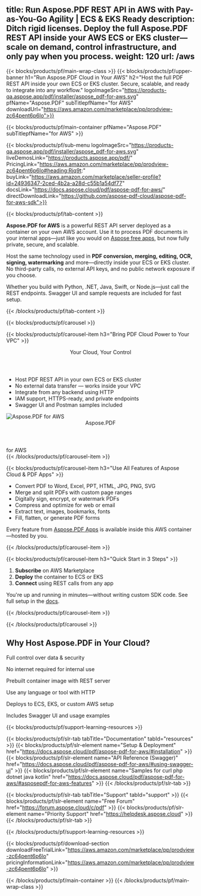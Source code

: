 title: Run Aspose.PDF REST API in AWS with Pay-as-You-Go Agility | ECS & EKS Ready
description: Ditch rigid licenses. Deploy the full Aspose.PDF REST API inside your AWS ECS or EKS cluster—scale on demand, control infrastructure, and only pay when you process.
weight: 120
url: /aws
---

{{< blocks/products/pf/main-wrap-class >}}
{{< blocks/products/pf/upper-banner h1="Run Aspose.PDF Cloud in Your AWS" h2="Host the full PDF REST API inside your own ECS or EKS cluster. Secure, scalable, and ready to integrate into any workflow." logoImageSrc="https://products-qa.aspose.app/pdf/installer/aspose_pdf-for-aws.svg" pfName="Aspose.PDF" subTitlepfName="for AWS" downloadUrl="https://aws.amazon.com/marketplace/pp/prodview-zc64pent6p6lo">}}

{{< blocks/products/pf/main-container pfName="Aspose.PDF" subTitlepfName="for AWS" >}}

{{< blocks/products/pf/sub-menu logoImageSrc="https://products-qa.aspose.app/pdf/installer/aspose_pdf-for-aws.svg" liveDemosLink="https://products.aspose.app/pdf/" PricingLink="https://aws.amazon.com/marketplace/pp/prodview-zc64pent6p6lo#heading:Rjq9t:" buyLink="https://aws.amazon.com/marketplace/seller-profile?id=24936347-2ced-4b2a-a28d-c55b1a54df77" docsLink="https://docs.aspose.cloud/pdf/aspose-pdf-for-aws/" directDownloadLink="https://github.com/aspose-pdf-cloud/aspose-pdf-for-aws-sdk">}}

{{< blocks/products/pf/tab-content >}}
<p><strong>Aspose.PDF for AWS</strong> is a powerful REST API server deployed as a container on your own AWS account. Use it to process PDF documents in your internal apps—just like you would on <a href="https://products.aspose.app/pdf/" target="_blank">Aspose free apps</a>, but now fully private, secure, and scalable.</p>

<p>Host the same technology used in <strong>PDF conversion, merging, editing, OCR, signing, watermarking</strong> and more—directly inside your ECS or EKS cluster. No third-party calls, no external API keys, and no public network exposure if you choose.</p>

<p>Whether you build with Python, .NET, Java, Swift, or Node.js—just call the REST endpoints. Swagger UI and sample requests are included for fast setup.</p>
{{< /blocks/products/pf/tab-content >}}

{{< blocks/products/pf/carousel >}}

{{< blocks/products/pf/carousel-item h3="Bring PDF Cloud Power to Your VPC" >}}
<div class="diagram1 d1-cloud">
  <div class="d1-row">
    <div class="d1-col d1-right">
      <header><i class="fa fa-lock"></i>Your Cloud, Your Control</header>
      <ul>
        <li>Host PDF REST API in your own ECS or EKS cluster</li>
        <li>No external data transfer — works inside your VPC</li>
        <li>Integrate from any backend using HTTP</li>
        <li>IAM support, HTTPS-ready, and private endpoints</li>
        <li>Swagger UI and Postman samples included</li>
      </ul>
    </div>
  </div>
  <div class="d1-logo">
    <img src="https://products-qa.aspose.app/pdf/installer/aspose_pdf-for-aws.svg" alt="Aspose.PDF for AWS">
    <header>Aspose.PDF</header>
    <footer>for AWS</footer>
  </div>
</div>
{{< /blocks/products/pf/carousel-item >}}

{{< blocks/products/pf/carousel-item h3="Use All Features of Aspose Cloud & PDF Apps" >}}
<ul>
  <li>Convert PDF to Word, Excel, PPT, HTML, JPG, PNG, SVG</li>
  <li>Merge and split PDFs with custom page ranges</li>
  <li>Digitally sign, encrypt, or watermark PDFs</li>
  <li>Compress and optimize for web or email</li>
  <li>Extract text, images, bookmarks, fonts</li>
  <li>Fill, flatten, or generate PDF forms</li>
</ul>
<p>Every feature from <a href="https://products.aspose.app/pdf/">Aspose.PDF Apps</a> is available inside this AWS container—hosted by you.</p>
{{< /blocks/products/pf/carousel-item >}}

{{< blocks/products/pf/carousel-item h3="Quick Start in 3 Steps" >}}
<ol>
  <li><strong>Subscribe</strong> on AWS Marketplace</li>
  <li><strong>Deploy</strong> the container to ECS or EKS</li>
  <li><strong>Connect</strong> using REST calls from any app</li>
</ol>
<p>You're up and running in minutes—without writing custom SDK code. See full setup in the <a href="https://docs.aspose.cloud/pdf/aspose-pdf-for-aws/#client-sdks">docs</a>.</p>
{{< /blocks/products/pf/carousel-item >}}

{{< /blocks/products/pf/carousel >}}

<div class="container-fluid features-section bg-gray singleproduct">
  <a class="anchor" id="features" name="features"></a>
  <div class="row">
    <div class="container">
      <h2 class="pr-ft">Why Host Aspose.PDF in Your Cloud?</h2>
      <div class="col-lg-4"><em class="fa fa-shield ico-blue fa-2x col-lg-2"></em><p class="col-lg-10">Full control over data & security</p></div>
      <div class="col-lg-4"><em class="fa fa-server ico-blue fa-2x col-lg-2"></em><p class="col-lg-10">No internet required for internal use</p></div>
      <div class="col-lg-4"><em class="fa fa-docker ico-blue fa-2x col-lg-2"></em><p class="col-lg-10">Prebuilt container image with REST server</p></div>
      <div class="col-lg-4"><em class="fa fa-cogs ico-blue fa-2x col-lg-2"></em><p class="col-lg-10">Use any language or tool with HTTP</p></div>
      <div class="col-lg-4"><em class="fa fa-cloud-upload ico-blue fa-2x col-lg-2"></em><p class="col-lg-10">Deploys to ECS, EKS, or custom AWS setup</p></div>
      <div class="col-lg-4"><em class="fa fa-book ico-blue fa-2x col-lg-2"></em><p class="col-lg-10">Includes Swagger UI and usage examples</p></div>
    </div>
  </div>
</div>

{{< blocks/products/pf/support-learning-resources >}}

{{< blocks/products/pf/slr-tab tabTitle="Documentation" tabId="resources" >}}
{{< blocks/products/pf/slr-element name="Setup & Deployment" href="https://docs.aspose.cloud/pdf/aspose-pdf-for-aws/#installation" >}}
{{< blocks/products/pf/slr-element name="API Reference (Swagger)" href="https://docs.aspose.cloud/pdf/aspose-pdf-for-aws/#using-swagger-ui" >}}
{{< blocks/products/pf/slr-element name="Samples for curl php dotnet java kotlin" href="https://docs.aspose.cloud/pdf/aspose-pdf-for-aws/#asposepdf-for-aws-features" >}}
{{< /blocks/products/pf/slr-tab >}}

{{< blocks/products/pf/slr-tab tabTitle="Support" tabId="support" >}}
{{< blocks/products/pf/slr-element name="Free Forum" href="https://forum.aspose.cloud/c/pdf" >}}
{{< blocks/products/pf/slr-element name="Priority Support" href="https://helpdesk.aspose.cloud" >}}
{{< /blocks/products/pf/slr-tab >}}

{{< /blocks/products/pf/support-learning-resources >}}

{{< blocks/products/pf/download-section downloadFreeTrialLink="https://aws.amazon.com/marketplace/pp/prodview-zc64pent6p6lo" pricingInformationLink="https://aws.amazon.com/marketplace/pp/prodview-zc64pent6p6lo" >}}

{{< /blocks/products/pf/main-container >}}
{{< /blocks/products/pf/main-wrap-class >}}